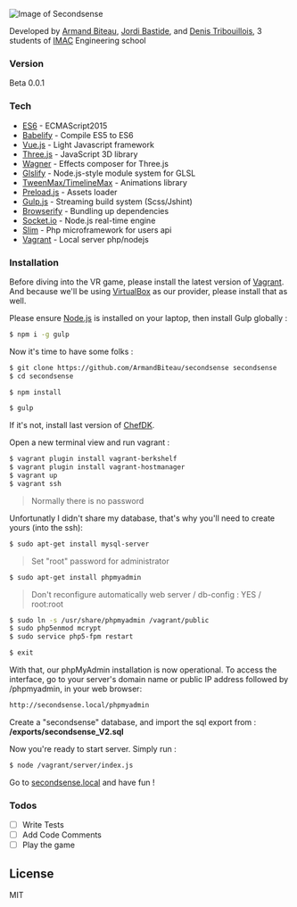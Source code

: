 ![Image of Secondsense](http://armandbiteau.com/secondsense.gif)

Developed by [Armand Biteau](https://www.armandbiteau.com), [Jordi Bastide](https://www.jordi-bastide.com), and [Denis Tribouillois](https://fr.linkedin.com/pub/denis-tribouillois/b8/585/b39), 3 students of [IMAC](http://www.ingenieur-imac.fr/) Engineering school

### Version
Beta 0.0.1

### Tech

* [ES6](https://nodejs.org/en/docs/es6/) - ECMAScript2015
* [Babelify](https://github.com/babel/babelify) - Compile ES5 to ES6
* [Vue.js](http://vuejs.org/) - Light Javascript framework
* [Three.js](http://threejs.org/) - JavaScript 3D library
* [Wagner](https://github.com/spite/Wagner) - Effects composer for Three.js
* [Glslify](https://github.com/stackgl/glslify) - Node.js-style module system for GLSL
* [TweenMax/TimelineMax](https://greensock.com/gsap) - Animations library
* [Preload.js](http://www.createjs.com/preloadjs) - Assets loader
* [Gulp.js](http://gulpjs.com/) - Streaming build system (Scss/Jshint)
* [Browserify](http://browserify.org/) - Bundling up dependencies
* [Socket.io](http://socket.io/) - Node.js real-time engine
* [Slim](http://www.slimframework.com/) - Php microframework for users api
* [Vagrant](https://www.vagrantup.com/) - Local server php/nodejs

### Installation

Before diving into the VR game, please install the latest version of [Vagrant](https://www.vagrantup.com/). And because we'll be using [VirtualBox](https://www.virtualbox.org) as our provider, please install that as well.

Please ensure [Node.js](https://nodejs.org/en) is installed on your laptop, then install Gulp globally :
```sh
$ npm i -g gulp
```

Now it's time to have some folks :
```sh
$ git clone https://github.com/ArmandBiteau/secondsense secondsense
$ cd secondsense

$ npm install

$ gulp
```

If it's not, install last version of [ChefDK](https://downloads.chef.io/chef-dk/mac/).

Open a new terminal view and run vagrant :
```sh
$ vagrant plugin install vagrant-berkshelf
$ vagrant plugin install vagrant-hostmanager
$ vagrant up
$ vagrant ssh
```

> Normally there is no password

Unfortunatly I didn't share my database, that's why you'll need to create yours (into the ssh):
```sh
$ sudo apt-get install mysql-server
```
> Set "root" password for administrator

```sh
$ sudo apt-get install phpmyadmin
```
> Don't reconfigure automatically web server / db-config : YES / root:root

```sh
$ sudo ln -s /usr/share/phpmyadmin /vagrant/public
$ sudo php5enmod mcrypt
$ sudo service php5-fpm restart

$ exit
```

With that, our phpMyAdmin installation is now operational. To access the interface, go to your server's domain name or public IP address followed by /phpmyadmin, in your web browser:

```sh
http://secondsense.local/phpmyadmin
```

Create a "secondsense" database, and import the sql export from : **/exports/secondsense_V2.sql**

Now you're ready to start server. Simply run :
```sh
$ node /vagrant/server/index.js
```

Go to [secondsense.local](http://secondsense.local) and have fun !

### Todos

 - [ ] Write Tests
 - [ ] Add Code Comments
 - [ ] Play the game

License
----

MIT

